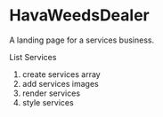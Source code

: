 # HavaWeedsDealer

A landing page for a services business.

List Services

1. create services array
2. add services images
3. render services
4. style services
